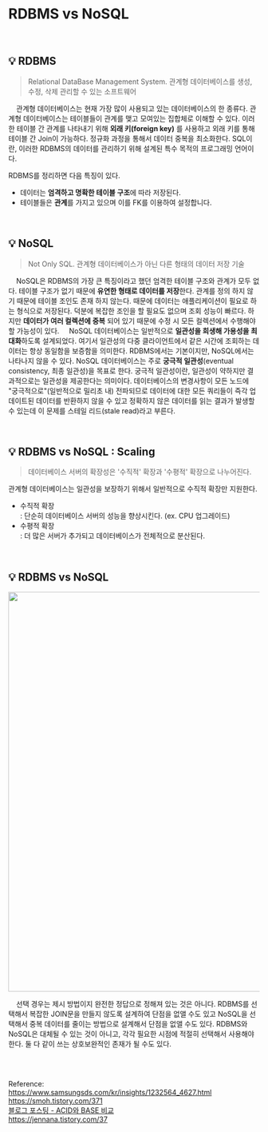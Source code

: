 # RDBMS vs NoSQL

<br>

## 💡 RDBMS
> Relational DataBase Management System. 관계형 데이터베이스를 생성, 수정, 삭제 관리할 수 있는 소프트웨어

&nbsp; &nbsp; 관계형 데이터베이스는 현재 가장 많이 사용되고 있는 데이터베이스의 한 종류다. 관계형 데이터베이스는 테이블들이 관계를 맺고 모여있는 집합체로 이해할 수 있다. 이러한 테이블 간 관계를 나타내기 위해 **외래 키(foreign key)** 를 사용하고 외래 키를 통해 테이블 간 Join이 가능하다. 정규화 과정을 통해서 데이터 중복을 최소화한다. SQL이란, 이러한 RDBMS의 데이터를 관리하기 위해 설계된 특수 목적의 프로그래밍 언어이다.


RDBMS를 정리하면 다음 특징이 있다.
- 데이터는 **엄격하고 명확한 테이블 구조**에 따라 저장된다.
- 테이블들은 **관계**를 가지고 있으며 이를 FK를 이용하여 설정합니다.<br>

<br>

## 💡 NoSQL
> Not Only SQL. 관계형 데이터베이스가 아닌 다른 형태의 데이터 저장 기술

&nbsp; &nbsp; NoSQL은 RDBMS의 가장 큰 특징이라고 했던 엄격한 테이블 구조와 관계가 모두 없다. 테이블 구조가 없기 때문에 **유연한 형태로 데이터를 저장**한다. 관계를 정의 하지 않기 때문에 테이블 조인도 존재 하지 않는다. 때문에 데이터는 애플리케이션이 필요로 하는 형식으로 저장된다. 덕분에 복잡한 조인을 할 필요도 없으며 조회 성능이 빠르다. 하지만 **데이터가 여러 컬렉션에 중복** 되어 있기 때문에 수정 시 모든 컬렉션에서 수행해야 할 가능성이 있다. 
&nbsp; &nbsp; NoSQL 데이터베이스는 일반적으로 **일관성을 희생해 가용성을 최대화**하도록 설계되었다. 여기서 일관성의 다중 클라이언트에서 같은 시간에 조회하는 데이터는 항상 동일함을 보증함을 의미한다. RDBMS에서는 기본이지만, NoSQL에서는 나타나지 않을 수 있다. NoSQL 데이터베이스는 주로 **궁극적 일관성**(eventual consistency, 최종 일관성)을 목표로 한다. 궁극적 일관성이란, 일관성이 약하지만 결과적으로는 일관성을 제공한다는 의미이다. 데이터베이스의 변경사항이 모든 노드에 "궁극적으로"(일반적으로 밀리초 내) 전파되므로 데이터에 대한 모든 쿼리들이 ​즉각 업데이트된 데이터를 반환하지 않을 수 있고 정확하지 않은 데이터를 읽는 결과가 발생할 수 있는데 이 문제를 ​스테일 리드(stale read)라고 부른다. 


<br>

## 💡 RDBMS vs NoSQL : Scaling
> 데이터베이스 서버의 확장성은 '수직적' 확장과 '수평적' 확장으로 나누어진다.

관계형 데이터베이스는 일관성을 보장하기 위해서 일반적으로 수직적 확장만 지원한다. 
- 수직적 확장 <br>
    : 단순히 데이터베이스 서버의 성능을 향상시킨다. (ex. CPU 업그레이드)<br>
- 수평적 확장<br>
    : 더 많은 서버가 추가되고 데이터베이스가 전체적으로 분산된다. <br>


<br>

## 💡 RDBMS vs NoSQL

<img src="https://user-images.githubusercontent.com/70243735/134645339-e6dfa5fa-9d10-4c06-902c-44f6d8d22ce3.png" width="800px">


<br>

&nbsp; &nbsp; 선택 경우는 제시 방법이지 완전한 정답으로 정해져 있는 것은 아니다. RDBMS를 선택해서 복잡한 JOIN문을 만들지 않도록 설계하여 단점을 없앨 수도 있고 NoSQL을 선택해서 중복 데이터를 줄이는 방법으로 설계해서 단점을 없앨 수도 있다. RDBMS와 NoSQL은 대체될 수 있는 것이 아니고, 각각 필요한 시점에 적절히 선택해서 사용해야 한다. 둘 다 같이 쓰는 상호보완적인 존재가 될 수도 있다.


<br>
<br>

Reference: <br>
https://www.samsungsds.com/kr/insights/1232564_4627.html<br>
https://smoh.tistory.com/371<br>
[블로그 포스팅 - ACID와 BASE 비교](https://velog.io/@issac/DB-%ED%8A%B8%EB%9E%9C%EC%9E%AD%EC%85%98-Transaction%EC%9D%98-ACID-%EC%86%8D%EC%84%B1%EA%B3%BC-%EB%B6%84%EC%82%B0%EC%8B%9C%EC%8A%A4%ED%85%9C-BASE-%EC%86%8D%EC%84%B1) <br>
https://jennana.tistory.com/37